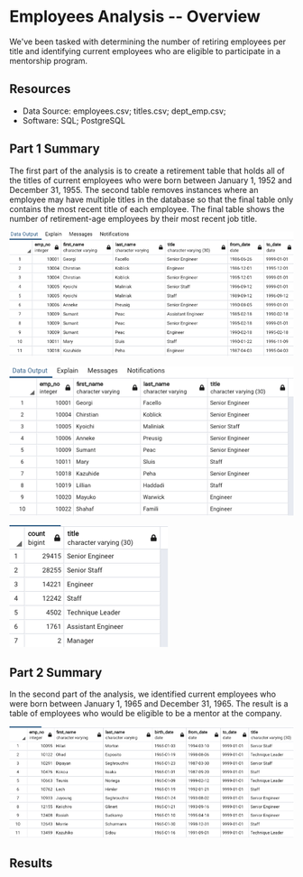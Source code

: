 # Employees Analysis -- Overview
We've been tasked with determining the number of retiring employees per title and identifying current employees who are eligible to participate in a mentorship program.  

## Resources
- Data Source: employees.csv; titles.csv; dept_emp.csv; 
- Software: SQL; PostgreSQL

## Part 1 Summary
The first part of the analysis is to create a retirement table that holds all of the titles of current employees who were born between January 1, 1952 and December 31, 1955.  The second table removes instances where an employee may have multiple titles in the database so that the final table only contains the most recent title of each employee.  The final table shows the number of retirement-age employees by their most recent job title.  

![png](Data/retirement_titles.png)

![png](Data/unique_titles.png)

![png](Data/retiring_titles.png)

## Part 2 Summary
In the second part of the analysis, we identified current employees who were born between January 1, 1965 and December 31, 1965.  The result is a table of employees who would be eligible to be a mentor at the company.   

![png](Data/mentorship_eligibility.png)

## Results
 
